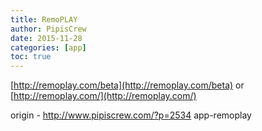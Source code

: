 ```yaml
---
title: RemoPLAY
author: PipisCrew
date: 2015-11-28
categories: [app]
toc: true
---
```


[http://remoplay.com/beta](http://remoplay.com/beta)
or
[http://remoplay.com/](http://remoplay.com/)

origin - http://www.pipiscrew.com/?p=2534 app-remoplay